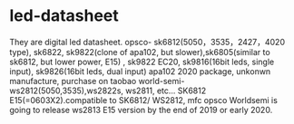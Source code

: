 # led-datasheet
They are digital led datasheet.
opsco- sk6812(5050，3535，2427，4020 type), sk6822, sk9822(clone of apa102, but slower),sk6805(similar to sk6812, but lower power, E15) , sk9822 EC20, sk9816(16bit leds, single input), sk9826(16bit leds, dual input)
apa102 2020 package, unkonwn manufacture, purchase on taobao
world-semi- ws2812(5050,3535),ws2822s, ws2811, etc...
SK6812 E15(=0603X2).compatible to SK6812/ WS2812, mfc  opsco
Worldsemi is going to release ws2813 E15 version by the end of 2019 or early 2020. 
